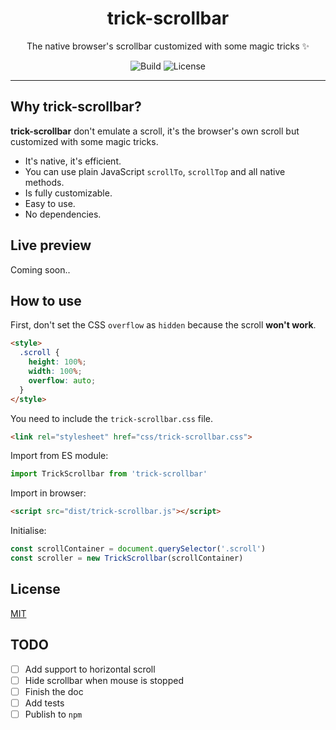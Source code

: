 <h1 align="center">trick-scrollbar</h1>

<p align="center">The native browser's scrollbar customized with some magic tricks ✨<p>
<p align="center">
  <img src="https://travis-ci.org/builtbyedgar/trick-scrollbar.svg?branch=master" alt="Build">
  <img src="https://img.shields.io/badge/license-MIT-green.svg" alt="License">
</p>

________

## Why trick-scrollbar?

**trick-scrollbar** don't emulate a scroll, it's the browser's own scroll but 
customized with some magic tricks.

* It's native, it's efficient.
* You can use plain JavaScript `scrollTo`, `scrollTop` and all native methods.
* Is fully customizable.
* Easy to use.
* No dependencies.

## Live preview

Coming soon..


## How to use

First, don't set the CSS `overflow` as `hidden` because the scroll **won't work**.

```html
<style>
  .scroll {
    height: 100%;
    width: 100%;
    overflow: auto;
  }
</style>
```

You need to include the `trick-scrollbar.css` file.

```html
<link rel="stylesheet" href="css/trick-scrollbar.css">
```

Import from ES module:

```js
import TrickScrollbar from 'trick-scrollbar'
```

Import in browser:

```html
<script src="dist/trick-scrollbar.js"></script>
```

Initialise:

```js
const scrollContainer = document.querySelector('.scroll')
const scroller = new TrickScrollbar(scrollContainer)
```

## License

[MIT](LICENSE)


## TODO

- [ ] Add support to horizontal scroll
- [ ] Hide scrollbar when mouse is stopped
- [ ] Finish the doc
- [ ] Add tests
- [ ] Publish to `npm`